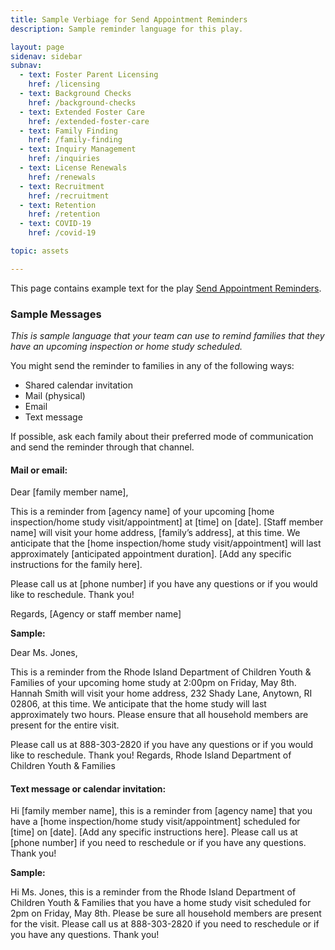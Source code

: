 ```yaml
---
title: Sample Verbiage for Send Appointment Reminders
description: Sample reminder language for this play.

layout: page
sidenav: sidebar
subnav:
  - text: Foster Parent Licensing
    href: /licensing
  - text: Background Checks
    href: /background-checks
  - text: Extended Foster Care
    href: /extended-foster-care
  - text: Family Finding
    href: /family-finding
  - text: Inquiry Management
    href: /inquiries
  - text: License Renewals
    href: /renewals
  - text: Recruitment
    href: /recruitment
  - text: Retention
    href: /retention
  - text: COVID-19
    href: /covid-19

topic: assets

---
```


This page contains example text for the play [Send Appointment Reminders](/playbook/send_appointment_reminders).

### Sample Messages


*This is sample language that your team can use to remind families that they have an upcoming inspection or home study scheduled.* 

You might send the reminder to families in any of the following ways: 

* Shared calendar invitation 
* Mail (physical)
* Email
* Text message 

If possible, ask each family about their preferred mode of communication and send the reminder through that channel.



#### Mail or email: 

Dear [family member name], 

This is a reminder from [agency name] of your upcoming [home inspection/home study visit/appointment] at [time] on [date]. [Staff member name] will visit your home address, [family’s address], at this time. We anticipate that the [home inspection/home study visit/appointment] will last approximately [anticipated appointment duration]. [Add any specific instructions for the family here]. 

Please call us at [phone number] if you have any questions or if you would like to reschedule. Thank you!

Regards, 
[Agency or staff member name] 

**Sample:**

Dear Ms. Jones,

This is a reminder from the Rhode Island Department of Children Youth & Families of your upcoming home study at 2:00pm on Friday, May 8th. Hannah Smith will visit your home address, 232 Shady Lane, Anytown, RI 02806, at this time. We anticipate that the home study will last approximately two hours. Please ensure that all household members are present for the entire visit. 

Please call us at 888-303-2820 if you have any questions or if you would like to reschedule. Thank you!
Regards, 
Rhode Island Department of Children Youth & Families



#### Text message or calendar invitation: 

Hi [family member name], this is a reminder from [agency name] that you have a [home inspection/home study visit/appointment] scheduled for [time] on [date]. [Add any specific instructions here]. Please call us at [phone number] if you need to reschedule or if you have any questions. Thank you!
 
**Sample:**

Hi Ms. Jones, this is a reminder from the Rhode Island Department of Children Youth & Families that you have a home study visit scheduled for 2pm on Friday, May 8th. Please be sure all household members are present for the visit. Please call us at 888-303-2820 if you need to reschedule or if you have any questions. Thank you!
